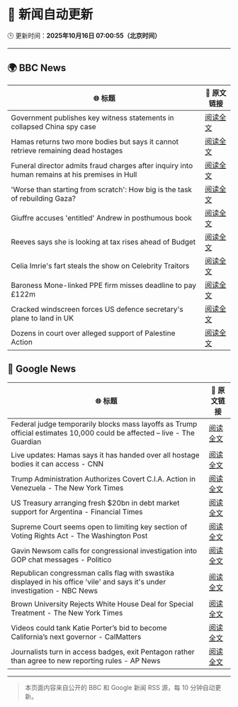 # 🧠 新闻自动更新

🕒 更新时间：**2025年10月16日 07:00:55（北京时间）**

---

## 🌍 BBC News

| 🌐 标题 | 🔗 原文链接 |
|--------|-------------|
| Government publishes key witness statements in collapsed China spy case | [阅读全文](https://www.bbc.com/news/articles/c0ex172rxwzo?at_medium=RSS&at_campaign=rss) |
| Hamas returns two more bodies but says it cannot retrieve remaining dead hostages | [阅读全文](https://www.bbc.com/news/articles/c3w9py9940go?at_medium=RSS&at_campaign=rss) |
| Funeral director admits fraud charges after inquiry into human remains at his premises in Hull | [阅读全文](https://www.bbc.com/news/articles/cwyplw17897o?at_medium=RSS&at_campaign=rss) |
| 'Worse than starting from scratch': How big is the task of rebuilding Gaza? | [阅读全文](https://www.bbc.com/news/articles/cr5e4ee9r13o?at_medium=RSS&at_campaign=rss) |
| Giuffre accuses 'entitled' Andrew in posthumous book | [阅读全文](https://www.bbc.com/news/articles/c0kpjyjyrlno?at_medium=RSS&at_campaign=rss) |
| Reeves says she is looking at tax rises ahead of Budget | [阅读全文](https://www.bbc.com/news/articles/c2drpzxpkp3o?at_medium=RSS&at_campaign=rss) |
| Celia Imrie's fart steals the show on Celebrity Traitors | [阅读全文](https://www.bbc.com/news/articles/c4gpr5j3kgdo?at_medium=RSS&at_campaign=rss) |
| Baroness Mone-linked PPE firm misses deadline to pay £122m | [阅读全文](https://www.bbc.com/news/articles/c629rdgyzl5o?at_medium=RSS&at_campaign=rss) |
| Cracked windscreen forces US defence secretary's plane to land in UK | [阅读全文](https://www.bbc.com/news/articles/cd67qe0255vo?at_medium=RSS&at_campaign=rss) |
| Dozens in court over alleged support of Palestine Action | [阅读全文](https://www.bbc.com/news/articles/c051g2q5651o?at_medium=RSS&at_campaign=rss) |

## 📰 Google News

| 🌐 标题 | 🔗 原文链接 |
|--------|-------------|
| Federal judge temporarily blocks mass layoffs as Trump official estimates 10,000 could be affected – live - The Guardian | [阅读全文](https://news.google.com/rss/articles/CBMi-gFBVV95cUxNYlQ0M2lCOFpxeFljMWVTUVNpMUJlYThhRWxNZTBBbkp6SUhVTDk4R3NiTG5mdnRwN3JrbzRqdUNUOHVUUi1xUUtjNmZtRU1uV3U5dVJ1aXRWRlRtdjlwSkRBWEdSYi1QY1pIT0o2SlAxdDhjdHV6QzZydkJTYmdXOTZhMGRCUHlJSi03MFR6cWE3WEVMem9LRWxPaVpZaHlDbkcyLVk1SW95NEFQOG5SZnlYNTdoRGVYVUVkX00yd0VERDNJeUsyRWhmdFdOdWpHZkZUTnlROF9ramFodVBYcGlZeS1SSEd6S2FfdTVTUGhoRlBGOVRYU0Rn?oc=5) |
| Live updates: Hamas says it has handed over all hostage bodies it can access - CNN | [阅读全文](https://news.google.com/rss/articles/CBMihwFBVV95cUxNb19PYjJzRndvTF9Mdnpfbm45T0Fuc3pWQk9BMXpvcjNicHJuZGc1NmxpTTYwTTU2QkJzQVlHNUg4VjVhNDdyWnBqOUo2N1RNZjFSOHZaanJHQzl1OUh5VE1Gakw3X3JmWnBUWC1sM1p4NXgweXNTN3cyQXpRMGtVSlkzZUZiZ3c?oc=5) |
| Trump Administration Authorizes Covert C.I.A. Action in Venezuela - The New York Times | [阅读全文](https://news.google.com/rss/articles/CBMijgFBVV95cUxOQWZPQV91T09oWEZKOFlFTVA1a25jYmVzc29XaEsxangxQXZIVmw0aE1xUXN2QzEtYkp0T1RLemJrbkF0Uk1MQ250SGM4d0VUeDhyX0IwQ2R0Uk5RTEwtUmpsME9NRFlnLTBraUxnZ3VlVlhwV2g1V0doWnM1Z2hYNXhHc2N1SlAzcU82ZkJ3?oc=5) |
| US Treasury arranging fresh $20bn in debt market support for Argentina - Financial Times | [阅读全文](https://news.google.com/rss/articles/CBMicEFVX3lxTFAwYm4tb1NCVEx1M0FaQXpOanhqWHY5NGVteWdGcmZWek02bmFDcHdlVjVQUUUxZWl5THk5T0hQSW9JQ01pamQ4N20tdm9nVnJwb1V2ZDI5aWxzRWZXTGFWeEE4eHBPSUJmVndfZ3RJZ2o?oc=5) |
| Supreme Court seems open to limiting key section of Voting Rights Act - The Washington Post | [阅读全文](https://news.google.com/rss/articles/CBMipAFBVV95cUxOdWFNOS1SMjVVX1JEMVVzc09TaERnOWVPRkExbDdaU1BkY3JrNHo5TXc2SGk5ZlYwYllYRkhrQnhHSHBNT3BTRThBb3hXa2doU2N2VXJRYmxFcUFnQXJmSVJXeVYta3Z4b1hfTkRRcGVsQlhLZ0FESWc4YUNIa181R2dwVzg5SHcwNUlmWVFoamJGWHpGVGlSbXk0eFF2enJpNm5vUg?oc=5) |
| Gavin Newsom calls for congressional investigation into GOP chat messages - Politico | [阅读全文](https://news.google.com/rss/articles/CBMiwAFBVV95cUxPLWQ3SkcyYmJCQlYxOHhOWTBLUFJvTVJHa0ZzVkN6UndEb3JNeVZfOUllaVpKWlNQbzRTLWdNRFV4UGcxcmUzd2VCYV81M010Nkw5UkFSOG9VQzBneDQ2V1BkSjQ4Q21TeWpSYzJDUlhSaGFoR2F4YUJrUE5CUF9TWlVpMmliQ3MyVks2dUZSTmh0ejVCYnJVM2FkSGtwTkx1akFxQ0NGZktTVEpHbXBQejc5ekVnLUZBS3Q3QUNuWkM?oc=5) |
| Republican congressman calls flag with swastika displayed in his office 'vile' and says it's under investigation - NBC News | [阅读全文](https://news.google.com/rss/articles/CBMivwFBVV95cUxOTHRndW0tb0VQTVVvNzhsTVNJd0FfV0ZZQzc4UXZoNE1JcDBDZGpDaUNmcWJTYzZ1WWhfNkxKRWs2T21JeGVXV3VXUlJZdVMwSHg5cVVFSlhaeXZkM2NFR1lINDlKZE5Xc0tpanBOejM4cVE1U01BbnNqQUI0djlkeFRzQjRuc0NUc1c1c18wMmozOVRraU12cllBVzh4MXFuSzlhOWZHZVZBaGFhUTBGQTVZNE9SWWFGSDhfSktEONIBVkFVX3lxTFA1dlpNWFA3RXY2Mm5LLW5xOTg2MFBNZk5kcHk1aWR1SUQ4U2IxQ2VIYmU3SUV0X1IzbGRORTBLSDBqNF9EamN4NzNNNENieXFYYnVjZk53?oc=5) |
| Brown University Rejects White House Deal for Special Treatment - The New York Times | [阅读全文](https://news.google.com/rss/articles/CBMiiAFBVV95cUxNanI1TzFUSlZ6Q1p6bFZXYnZPZWVOODJickltTXFhVjNKSFY3N0EtVGZNY0RKNkpubGJLeXZWeThFeVdHeVFPb25Ya2swVEYxRVJZTHdoZnN0Rk5BZF9wcWt0TzlVT241SDNRbU9TcmFBOUJJLWVxS3MwVGlnWkd4TkN6WElUZTRx?oc=5) |
| Videos could tank Katie Porter’s bid to become California’s next governor - CalMatters | [阅读全文](https://news.google.com/rss/articles/CBMihgFBVV95cUxOYnRtQlMzTS16YVdGQWRjMjgxQ2xfZmZfTlFEZ242Wl9ab016ejJ4ZmN1VGk3S1lpUkRScEJIOVA5c2V6MGRDc2J1ekdHcFFSempVNFNsYUYzZnY1Ymw3ckZSS0xycFNwUFZRVTN0QlVBQVV2dmc0VzJ3a3F1RjQ5QTVjLXpxQQ?oc=5) |
| Journalists turn in access badges, exit Pentagon rather than agree to new reporting rules - AP News | [阅读全文](https://news.google.com/rss/articles/CBMirAFBVV95cUxPdHh1dDR4ejFwX1JSMDVLRGZpeWdOM0NLOVgxdUcwdE5nVzhSb1JhaUxMSzYzQ1BnNC1LYlgtSFItNy16LWl0THl4emx0Z1pyTTdxUnFTSWljNTNPM1QxSVRBWmw5Ukl3alR3QTZzZXh6MlBPY1BOTmVCSTN0QzVkOGdvb1RJN2pVMzlHSlhiQUFrV01wdW5Ub1k0MkRrOVoxV05TM1FiWUJuaUNC?oc=5) |

---
> 本页面内容来自公开的 BBC 和 Google 新闻 RSS 源，每 10 分钟自动更新。